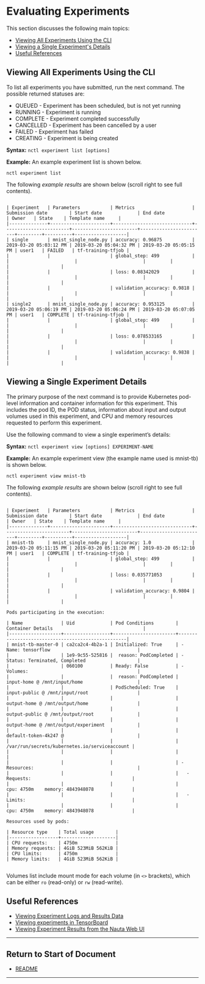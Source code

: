 # Evaluating Experiments

This section discusses the following main topics: 

 - [Viewing All Experiments Using the CLI](#viewing-all-experiments-using-the-cli)
 - [Viewing a Single Experiment's Details](#viewing-a-single-experiment-details)  
 - [Useful References](#useful-references)  
 
## Viewing All Experiments Using the CLI

To list all experiments you have submitted, run the next command. The possible returned statuses are:

* QUEUED - Experiment has been scheduled, but is not yet running
* RUNNING - Experiment is running
* COMPLETE - Experiment completed successfully
* CANCELLED - Experiment has been cancelled by a user
* FAILED - Experiment has failed
* CREATING - Experiment is being created

**Syntax:** `nctl experiment list [options]`

**Example:** An example experiment list is shown below.  

`nctl experiment list`

The following _example results_ are shown below (scroll right to see full contents).

```

| Experiment   | Parameters           | Metrics                     | Submission date        | Start date             | End date               | Owner   | State    | Template name     |
|--------------+----------------------+-----------------------------+------------------------+------------------------+------------------------+---------+----------+-------------------|
| single       | mnist_single_node.py | accuracy: 0.96875           | 2019-03-20 05:03:12 PM | 2019-03-20 05:04:32 PM | 2019-03-20 05:05:15 PM | user1   | FAILED   | tf-training-tfjob |
|              |                      | global_step: 499            |                        |                        |                        |         |          |                   |
|              |                      | loss: 0.08342029            |                        |                        |                        |         |          |                   |
|              |                      | validation_accuracy: 0.9818 |                        |                        |                        |         |          |                   |
| single2      | mnist_single_node.py | accuracy: 0.953125          | 2019-03-20 05:06:19 PM | 2019-03-20 05:06:24 PM | 2019-03-20 05:07:05 PM | user1   | COMPLETE | tf-training-tfjob |
|              |                      | global_step: 499            |                        |                        |                        |         |          |                   |
|              |                      | loss: 0.078533165           |                        |                        |                        |         |          |                   |
|              |                      | validation_accuracy: 0.9838 |                        |                        |                        |         |          |                   |
```

## Viewing a Single Experiment Details

The primary purpose of the next command is to provide Kubernetes pod-level information and container information for this experiment. This includes the pod ID, the POD status, information about input and output volumes used in this experiment, and CPU and memory resources requested to perform this experiment.

Use the following command to view a single experiment’s details:

**Syntax:** `nctl experiment view [options] EXPERIMENT-NAME`

**Example:** An example experiment view (the example name used is mnist-tb) is shown below.  

`nctl experiment view mnist-tb`

The following _example results_ are shown below (scroll right to see full contents).

```

| Experiment   | Parameters           | Metrics                     | Submission date        | Start date             | End date               | Owner   | State    | Template name     |
|--------------+----------------------+-----------------------------+------------------------+------------------------+------------------------+---------+----------+-------------------|
| mnist-tb     | mnist_single_node.py | accuracy: 1.0               | 2019-03-20 05:11:15 PM | 2019-03-20 05:11:20 PM | 2019-03-20 05:12:10 PM | user1   | COMPLETE | tf-training-tfjob |
|              |                      | global_step: 499            |                        |                        |                        |         |          |                   |
|              |                      | loss: 0.035771053           |                        |                        |                        |         |          |                   |
|              |                      | validation_accuracy: 0.9804 |                        |                        |                        |         |          |                   |

Pods participating in the execution:

| Name              | Uid             | Pod Conditions        | Container Details                                 |
|-------------------+-----------------+-----------------------+---------------------------------------------------|
| mnist-tb-master-0 | ca2ca2c4-4b2a-1 | Initialized: True     | - Name: tensorflow                                |
|                   | 1e9-9c55-525816 |  reason: PodCompleted | - Status: Terminated, Completed                   |
|                   | 060100          | Ready: False          | - Volumes:                                        |
|                   |                 |  reason: PodCompleted |   input-home @ /mnt/input/home                    |
|                   |                 | PodScheduled: True    |   input-public @ /mnt/input/root                  |
|                   |                 |                       |   output-home @ /mnt/output/home                  |
|                   |                 |                       |   output-public @ /mnt/output/root                |
|                   |                 |                       |   output-home @ /mnt/output/experiment            |
|                   |                 |                       |   default-token-4k247 @                           |
|                   |                 |                       |     /var/run/secrets/kubernetes.io/serviceaccount |
|                   |                 |                       |                                                   |
|                   |                 |                       | - Resources:                                      |
|                   |                 |                       |   - Requests:                                     |
|                   |                 |                       |     cpu: 4750m    memory: 4843948078              |
|                   |                 |                       |   - Limits:                                       |
|                   |                 |                       |     cpu: 4750m    memory: 4843948078              |

Resources used by pods:

| Resource type    | Total usage        |
|------------------+--------------------|
| CPU requests:    | 4750m              |
| Memory requests: | 4GiB 523MiB 562KiB |
| CPU limits:      | 4750m              |
| Memory limits:   | 4GiB 523MiB 562KiB |


```

Volumes list include mount mode for each volume (in `<>` brackets), which can be either `ro` (read-only) or `rw` (read-write).

## Useful References 
* [Viewing Experiment Logs and Results Data](view_exp_logs.md)
* [Viewing experiments in TensorBoard](view_exp_logs.md)
* [Viewing Experiment Results from the Nauta Web UI](view_exp_webui.md)


----------------------

## Return to Start of Document

* [README](../README.md)

----------------------
